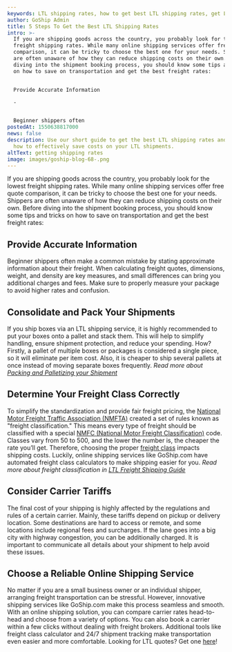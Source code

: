 ```yaml
---
keywords: LTL shipping rates, how to get best LTL shipping rates, get LTL shipping rate
author: GoShip Admin
title: 5 Steps To Get the Best LTL Shipping Rates
intro: >-
  If you are shipping goods across the country, you probably look for the lowest
  freight shipping rates. While many online shipping services offer free quote
  comparison, it can be tricky to choose the best one for your needs. Shippers
  are often unaware of how they can reduce shipping costs on their own. Before
  diving into the shipment booking process, you should know some tips and tricks
  on how to save on transportation and get the best freight rates: 


  Provide Accurate Information

  -


  Beginner shippers often 
postedAt: 1550638817000
news: false
description: Use our short guide to get the best LTL shipping rates and learn
  how to effectively save costs on your LTL shipments.
altText: getting shipping rates
image: images/goship-blog-68-.png
---
```

If you are shipping goods across the country, you probably look for the lowest freight shipping rates. While many online shipping services offer free quote comparison, it can be tricky to choose the best one for your needs. Shippers are often unaware of how they can reduce shipping costs on their own. Before diving into the shipment booking process, you should know some tips and tricks on how to save on transportation and get the best freight rates:

## **Provide Accurate Information**

Beginner shippers often make a common mistake by stating approximate information about their freight. When calculating freight quotes, dimensions, weight, and density are key measures, and small differences can bring you additional charges and fees. Make sure to properly measure your package to avoid higher rates and confusion.

## **Consolidate and Pack Your Shipments**

If you ship boxes via an LTL shipping service, it is highly recommended to put your boxes onto a pallet and stack them. This will help to simplify handling, ensure shipment protection, and reduce your spending. How? Firstly, a pallet of multiple boxes or packages is considered a single piece, so it will eliminate per item cost. Also, it is cheaper to ship several pallets at once instead of moving separate boxes frequently. *Read more about [Packing and Palletizing your Shipment](https://www.goship.com/blog/package-vs-pallet-shipping/)*

## **Determine Your Freight Class Correctly**

To simplify the standardization and provide fair freight pricing, the [National Motor Freight Traffic Association (NMFTA)](http://www.nmfta.org/Home/Index) created a set of rules known as "freight classification." This means every type of freight should be classified with a special [NMFC (National Motor Freight Classification)](http://www.nmfta.org/pages/nmfc) code. Classes vary from 50 to 500, and the lower the number is, the cheaper the rate you’ll get. Therefore, choosing the proper [freight class](https://www.goship.com/posts/blog-everything-you-need-to-know-about-ltl-freight-class) impacts shipping costs. Luckily, online shipping services like GoShip.com have automated freight class calculators to make shipping easier for you. *Read more about freight classification in [LTL Freight Shipping Guide](https://www.goship.com/blog/ltl-freight-shipping-guide/)*

## **Consider Carrier Tariffs**

The final cost of your shipping is highly affected by the regulations and rules of a certain carrier. Mainly, these tariffs depend on pickup or delivery location. Some destinations are hard to access or remote, and some locations include regional fees and surcharges. If the lane goes into a big city with highway congestion, you can be additionally charged. It is important to communicate all details about your shipment to help avoid these issues.

## **Choose a Reliable Online Shipping Service**

No matter if you are a small business owner or an individual shipper, arranging freight transportation can be stressful. However, innovative shipping services like GoShip.com make this process seamless and smooth. With an online shipping solution, you can compare carrier rates head-to-head and choose from a variety of options. You can also book a carrier within a few clicks without dealing with freight brokers. Additional tools like freight class calculator and 24/7 shipment tracking make transportation even easier and more comfortable. Looking for LTL quotes? Get one [here](https://www.goship.com/)!